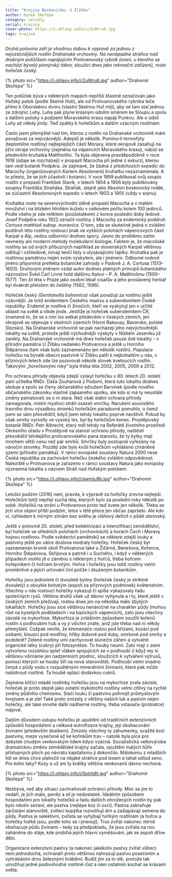 ```yaml
---
title: "Krajiny Boskovicka: U Žlíbku"
author: Hynek Skořepa
category: seriály
serial: krajiny
cover-photo: https://i.ohlasy.info/i/2u9tru6.jpg
tags: krajina
---
```


*Druhá polovina září je vhodnou dobou k výpravě za jednou z nejvzácnějších rostlin Drahanské vrchoviny. Na nenápadné stráňce nad drobným potůčkem napájejícím Protivanovský rybník (onen, u kterého se nachází bývalý pionýrský tábor, sloužící dnes jako rekreační zařízení), roste hořeček český.*

{% photo src="https://i.ohlasy.info/i/2u9tru6.jpg" author="Drahomír Skořepa" %}

Ten potůček bývá v některých mapách nepříliš šťastně označován jako Huťský potok (podle Skelné Huti), ale od Protivanovského rybníka teče přímo k Oborskému dvoru (vlastní Skelnou Huť míjí), aby se tam stal jednou ze zdrojnic Luhy. Luha pak plyne krásným údolím směrem ke Sloupu a spolu s dalšími potoky v podzemí Moravského krasu napájí Punkvu. Ale o údolí Luhy až někdy jindy. Teď zpátky k hořečkům a dalším vzácným rostlinám. 

Často jsem přemýšlel nad tím, kterou z rostlin na Drahanské vrchovině mám považovat za nejvzácnější. Adeptů je několik. Pominu-li termofyty (teplomilné rostliny) nejteplejších částí Moravy, které okrajově zasahují na jižní okraje vrchoviny (zejména na vápencích Moravského krasu), nabízí se především kruhatka Matthioliho. Ta byla objevena pravděpodobně v roce 1918 (údaje se rozcházejí) v propasti Macocha při jedné z exkurzí, kterou tam vedl botanik Podpěra. Je zajímavé, že žádná z předchozích expedic do Macochy (organizovaných Karlem Absolonem) kruhatku nezaznamenala. A to přesto, že se jich účastnili i botanici. V roce 1899 publikoval svůj soupis rostlin z propasti František Slavík, v letech 1904 a 1906 byly publikovány soupisy Františka Straňáka. Straňák, stejně jako Absolon boskovický rodák, se zúčastnil Absolonových expedic v letech 1903 a 1905 (vždy v srpnu). 

Kruhatka roste na severovýchodní stěně propasti Macocha a v malém množství i na blízkém hlinitém kuželu v celkovém počtu kolem 100 jedinců. Podle všeho je zde reliktem (pozůstatkem) z konce poslední doby ledové. Josef Podpěra roku 1922 označil rostliny z Macochy za endemický poddruh *Cortusa matthioli* subsp. *moravica*. O tom, zda se skutečně jedná o zvláštní poddruh této rostliny rostoucí jinak ve vyšších polohách vápencových částí Karpat a Alp, vedou odborníci dodnes spory. Jasno do problému zatím nevnesly ani moderní metody molekulární biologie. Faktem je, že macošské rostliny se od svých příbuzných například ze slovenských Karpat většinou odlišují i vzhledově, mívají tenčí listy s olysávajícími řapíky. Kruhatka pak je rostlinou památnou nejen svým výskytem, ale i jménem. Odborné rodové jméno připomíná prefekta botanické zahrady v Padově J. A. Cortusa (1513–1603). Druhovým jménem vzdal autor dodnes platných principů botanického názvosloví Švéd Carl Linné hold dalšímu Italovi – P. A. Matthiolimu (1500–1577). Ten žil léta v Praze jako osobní lékař císařův a jeho proslavený herbář byl dvakrát přeložen do češtiny (1562, 1596).

Hořeček český *(Gentianella bohemica)* však považuji za rostlinu ještě vzácnější. Je totiž endemitem Českého masivu a subendemitem České republiky. Endemit je rostlina či živočich, kteří se vyskytují jen v určité oblasti na světě a nikde jinde. Jestliže je hořeček subendemitem ČR, znamená to, že se s ním lze setkat především v českých zemích, jen okrajově se objevuje v okolních územích (Horní Rakousy, Bavorsko, polské Slezsko). Na Drahanské vrchovině se pak nacházejí jeho nejvýchodnější lokality na světě, protože ještě východnější výskyty v Nízkém Jeseníku již zanikly. Na Drahanské vrchovině má dnes hořeček pouze dvě lokality – v přírodní památce U Žlíbku nedaleko Protivanova a ještě u Horního Štěpánova (tam však bylo zaznamenáno jen několik rostlin). Populace hořečku na bývalé obecní pastvině U Žlíbku patří k nejbohatším u nás, v příznivých letech zde lze pozorovat několik stovek kvetoucích rostlin. Takovými „horečkovými roky“ byla třeba léta 2002, 2005, 2009 a 2012.

Pro ochranu přírody objevila zdejší výskyt hořečku v 80. letech 20. století paní učitelka RNDr. Dáša Zouharová z Podomí, která tuto lokalitu dodnes sleduje a spolu se členy občanského sdružení Barvínek (podle nového občanského zákoníku vlastně zapsaného spolku, ale kdo si má ty neustálé změny pamatovat) se o ni stará. Než však státní ochrana přírody zareagovala, místní myslivci stráň osázeli smrčky. Narušení souvislého travního drnu výsadbou stromků hořečkům paradoxně pomohlo, o čemž jsem se sám přesvědčil, když jsem tehdy lokalitu poprvé navštívil. Pokud by však smrky vyrostly ve vysoký les, byl by hořečkům konec. Prostějovský botanik RNDr. Petr Albrecht, který měl tehdy na Referátě životního prostředí Okresního úřadu v Prostějově na starost ochranu přírody, naštěstí přesvědčil tehdejšího protivanovského pana starostu, že ty kytky mají mnohem větší cenu než pár smrků. Smrčky byly postupně vyřezány na vánoční stromky. Později zde bylo kvůli hořečkům vyhlášeno chráněné území (přírodní památka). V rámci evropské soustavy Natura 2000 nese Česká republika za zachování hořečku českého zvláštní odpovědnost. Naleziště u Protivanova je zařazeno v rámci soustavy Natura jako evropsky významná lokalita s názvem Stráň nad Huťským potokem.

{% photo src="https://i.ohlasy.info/i/awmlu9b.jpg" author="Drahomír Skořepa" %}

Letošní podzim (2016) není, pravda, k výpravě za hořečky zrovna nejlepší. Hořečkům totiž nepřejí suchá léta, kterých bylo za poslední roky několik po sobě. Hořečků na stráni u Protivanova proto teď kvete jen několik. Třeba se jich více objeví příští podzim, letos v létě přece jen občas zapršelo. Ale kdo ví, vzhledem k mírným zimám bez sněhu je vláhový deficit v půdě obrovský.

Ještě v polovině 20. století, před kolektivizací a intenzifikací zemědělství, byl hořeček ve středních polohách (vrchovinách) a horách Čech i Moravy hojnou rostlinou. Podle svědectví pamětníků se některé zdejší louky a pastviny ještě po válce doslova modraly hořečky. Hořeček český byl zaznamenán kromě okolí Protivanova také u Žďárné, Benešova, Kořence, Horního Štěpánova, Skřípova a patrně i u Suchého, i když v některých případech mohlo jít o záměnu s některým z hořců, třeba hořcem hořepníkem či hořcem brvitým. Hořce i hořečky jsou totiž rostliny velmi proměnlivé a jejich určování činí potíže i zkušeným botanikům.

Hořečky jsou jednoleté či dvouleté byliny (hořeček český je striktně dvouletý) s obvykle bohatým (aspoň za příznivých podmínek) květenstvím. Všechny u nás rostoucí hořečky vykazují či spíše vykazovaly řadu společných rysů. Většina druhů však už dávno vyhynula a i ty, které ještě v českých zemích přežívají, rostou dnes jen na několika málo zbylých lokalitách. Hořečky jsou sice většinou nenáročné na charakter půdy (mohou růst na kyselých podkladech i na bazických vápencích), zato jsou všechny závislé na mykorhize. Mykorhiza je zvláštním způsobem soužití kořenů rostlin s podhoubím hub a vy ji všichni znáte, aniž jste třeba nad ní někdy přemýšleli. Cožpak nevíte, že křemenáče rostou pod břízami, kozáci pod osikami, klouzci pod modříny, hřiby dubové pod duby, smrkové pod smrky a podobně? Zelené rostliny umí zachycovat sluneční záření a vytvářet organické látky (cukry) při fotosyntéze. To houby neumí. Zato mají v zemi vytvořenu rozsáhlou spleť vláken spojujících se v podhoubí (i když my si většinou všímáme jen nadzemních plodnic, sloužících k vytváření výtrusů, pomocí kterých se houby šíří na nová stanoviště). Podhoubí velmi snadno čerpá z půdy vodu s rozpuštěnými minerálními živinami, které pak může nabídnout rostlině. Ta houbě oplácí dodávkou cukrů.

Zejména klíčící mladé rostlinky hořečku jsou na mykorhize zcela závislé, hořeček je proto stejně jako ostatní mykotrofní rostliny velmi citlivý na rychlé změny půdního chemismu. Stačí louku či pastvinu pohnojit průmyslovým hnojivem a je zle! Také proto zmizely z většiny našich luk a pastvin nejen hořečky, ale také mnohé další nádherné rostliny, třeba vstavače (prstnatce) májové.

Dalším důvodem ústupu hořečku je upuštění od tradičních extenzivních způsobů hospodaření a celková eutrofizace krajiny, její obohacování živinami (především dusíkem). Zmizely všechny ty záhumenky, svažité kozí pastviny, meze vysečené až ke kořínkům trav – natolik byla píce pro dobytek chudým venkovským lidem kdysi vzácná. Socialistická velkovýroba dramatickou změnu zemědělské krajiny začala, opuštění malých hůře přístupných ploch po návratu kapitalismu ji dokončilo. Málokomu z mladších lidí se dnes chce plahočit na nějaké stráňce pod lesem a tahat odtud seno. Pro koho taky? Kozy a už ani ty králíky většina venkovanů dávno nechová.

{% photo src="https://i.ohlasy.info/i/5ptrb8t.jpg" author="Drahomír Skořepa" %}

Nezbývá, než aby situaci zachraňovali ochránci přírody. Moc se jim to nedaří, je jich málo, peněz a sil je nedostatek. Ideálním způsobem hospodaření pro lokality hořečků a řadu dalších ohrožených rostlin by pak bylo nikoliv sečení, ale pastva (nejlépe koz či ovcí). Pastva zabraňuje zarůstání stanoviště, zvířecí kopýtka rozvolňují drn a zašlapávají semena do půdy. Pastva je selektivní, zvířata se vyhýbají hořkým rostlinám (a hořce a hořečky hořké jsou, podle toho se i jmenují). Trus zvířat nakonec mírně obohacuje půdu živinami – tedy za předpokladu, že jsou zvířata na noc zaháněna do stáje, kde probíhá jejich hlavní vyměšování, jak se aspoň dříve dělo.

Organizace extenzivní pastvy (a nakonec jakékoliv pastvy zvířat vůbec) není jednoduchá, ochranáři proto většinou nahrazují pastvu posečením a vyhrabáním drnu železnými hráběmi. Budiž jim za to dík, protože tak umožňují jedné podivuhodné rostlině růst a nám ostatním kochat se krásami světa.
